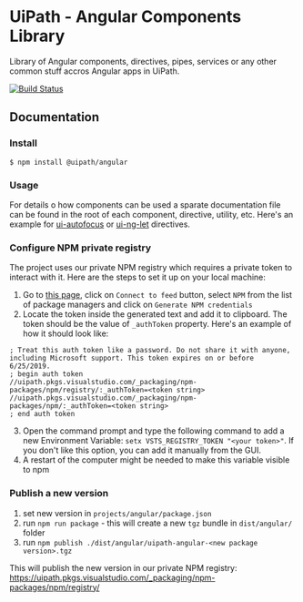# UiPath - Angular Components Library

Library of Angular components, directives, pipes, services or any other common stuff accros Angular apps in UiPath.

[![Build Status](https://uipath.visualstudio.com/angular-components/_apis/build/status/UiPath.angular-components?branchName=master)](https://uipath.visualstudio.com/angular-components/_build/latest?definitionId=387&branchName=master)

## Documentation

### Install

```
$ npm install @uipath/angular
```

### Usage
For details o how components can be used a sparate documentation file can be found in the root of each component, directive, utility, etc. Here's an example for [ui-autofocus](https://github.com/UiPath/Angular-Components/tree/master/projects/angular/directives/src/ui-autofocus) or [ui-ng-let](https://github.com/UiPath/Angular-Components/tree/master/projects/angular/directives/src/ui-ng-let) directives.

### Configure NPM private registry
The project uses our private NPM registry which requires a private token to interact with it. Here are the steps to set it up on your local machine:

1. Go to [this page](https://uipath.visualstudio.com/Activities/_packaging?_a=feed&feed=npm-packages), click on `Connect to feed` button, select `NPM` from the list of package managers and click on `Generate NPM credentials`
2. Locate the token inside the generated text and add it to clipboard. The token should be the value of `_authToken` property. Here's an example of how it should look like:
```
; Treat this auth token like a password. Do not share it with anyone, including Microsoft support. This token expires on or before 6/25/2019.
; begin auth token
//uipath.pkgs.visualstudio.com/_packaging/npm-packages/npm/registry/:_authToken=<token string>
//uipath.pkgs.visualstudio.com/_packaging/npm-packages/npm/:_authToken=<token string>
; end auth token
```
3. Open the command prompt and type the following command to add a new Environment Variable: `setx VSTS_REGISTRY_TOKEN "<your token>"`. If you don't like this option, you can add it manually from the GUI.
4. A restart of the computer might be needed to make this variable visible to npm

### Publish a new version

1. set new version in `projects/angular/package.json`
2. run `npm run package` - this will create a new `tgz` bundle in `dist/angular/` folder
3. run `npm publish ./dist/angular/uipath-angular-<new package version>.tgz`

This will publish the new version in our private NPM registry: https://uipath.pkgs.visualstudio.com/_packaging/npm-packages/npm/registry/
